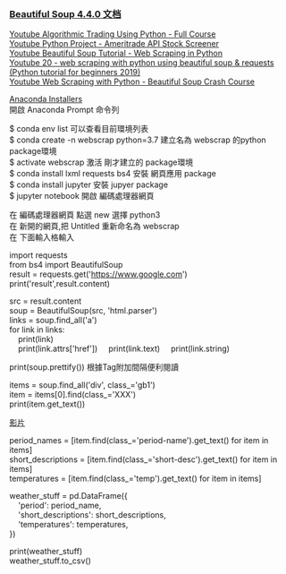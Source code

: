 
### [Beautiful Soup 4.4.0 文档](https://beautifulsoup.readthedocs.io/zh_CN/v4.4.0/)  

[Youtube Algorithmic Trading Using Python - Full Course](https://www.youtube.com/watch?v=xfzGZB4HhEE&ab_channel=freeCodeCamp.org)  
[Youtube Python Project - Ameritrade API Stock Screener](https://www.youtube.com/watch?v=HXGtLIoiv3Q&ab_channel=freeCodeCamp.org)  
[Youtube Beautiful Soup Tutorial - Web Scraping in Python](https://www.youtube.com/watch?v=87Gx3U0BDlo&ab_channel=freeCodeCamp.org)  
[Youtube 20 - web scraping with python using beautiful soup & requests (Python tutorial for beginners 2019)](https://www.youtube.com/watch?v=E5cSNSeBhjw&ab_channel=CleverProgrammer)  
[Youtube Web Scraping with Python - Beautiful Soup Crash Course](https://www.youtube.com/watch?v=XVv6mJpFOb0&ab_channel=freeCodeCamp.org)  


[Anaconda Installers](https://www.anaconda.com/products/individual#Downloads)  
開啟 Anaconda Prompt 命令列  

$ conda env list 可以查看目前環境列表  
$ conda create -n webscrap python=3.7 建立名為 webscrap 的python package環境  
$ activate webscrap 激活 剛才建立的 package環境  
$ conda install lxml requests bs4 安裝 網頁應用 package  
$ conda install jupyter  安裝 jupyer package  
$ jupyter notebook  開啟 編碼處理器網頁  

在 編碼處理器網頁 點選 new 選擇 python3  
在 新開的網頁,把 Untitled 重新命名為 webscrap  
在 下面輸入格輸入  

import requests   
from bs4 import BeautifulSoup  
result = requests.get('https://www.google.com')  
print('result',result.content)  

src = result.content  
soup = BeautifulSoup(src, 'html.parser')  
links = soup.find_all('a')  
for link in links:  
&nbsp; &nbsp; print(link)  
&nbsp; &nbsp; print(link.attrs['href'])
&nbsp; &nbsp; print(link.text)
&nbsp; &nbsp; print(link.string)

print(soup.prettify())  根據Tag附加間隔便利閱讀  

items = soup.find_all('div', class_='gb1')  
item = items[0].find(class_='XXX')  
print(item.get_text())   

[影片](https://youtu.be/E5cSNSeBhjw?t=1530)  

period_names = [item.find(class_='period-name').get_text() for item in items]  
short_descriptions = [item.find(class_='short-desc').get_text() for item in items]  
temperatures = [item.find(class_='temp').get_text() for item in items]  

weather_stuff = pd.DataFrame({  
&nbsp; &nbsp; 'period': period_name,  
&nbsp; &nbsp; 'short_descriptions': short_descriptions,  
&nbsp; &nbsp; 'temperatures': temperatures,  
})  

print(weather_stuff)  
weather_stuff.to_csv()  

















